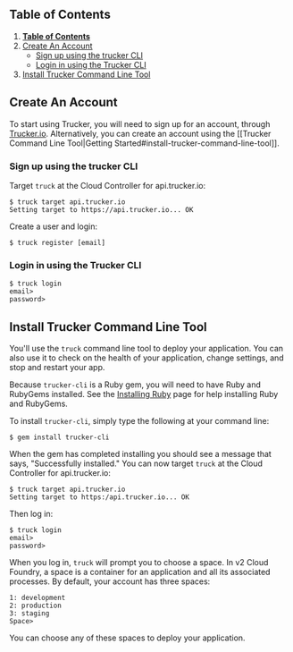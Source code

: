 **Table of Contents**
---
1. [**Table of Contents**](#table-of-contents)
1. [Create An Account](#create-an-account)
	- [Sign up using the trucker CLI](#sign-up-using-the-trucker-cli)
	- [Login in using the Trucker CLI](#login-in-using-the-trucker-cli)
1. [Install Trucker Command Line Tool](#install-trucker-command-line-tool)

## Create An Account
To start using Trucker, you will need to sign up for an account, through [Trucker.io](https://trucker.io). Alternatively, you can create an account using the [[Trucker Command Line Tool|Getting Started#install-trucker-command-line-tool]].

### Sign up using the trucker CLI
Target `truck` at the Cloud Controller for api.trucker.io:

```
$ truck target api.trucker.io
Setting target to https://api.trucker.io... OK
```

Create a user and login:
```
$ truck register [email]
```

### Login in using the Trucker CLI
```
$ truck login
email>
password>
```

## Install Trucker Command Line Tool
You'll use the `truck` command line tool to deploy your application. You can also use it to check on the health of your application, change settings, and stop and restart your app.

Because `trucker-cli` is a Ruby gem, you will need to have Ruby and RubyGems installed. See the [Installing Ruby](installing-ruby) page for help installing Ruby and RubyGems.

To install `trucker-cli`, simply type the following at your command line:
```
$ gem install trucker-cli
```

When the gem has completed installing you should see a message that says, "Successfully installed." You can now target `truck` at the Cloud Controller for api.trucker.io:

```
$ truck target api.trucker.io
Setting target to https:/api.trucker.io... OK
```

Then log in:
```
$ truck login
email>
password>
```

When you log in, `truck` will prompt you to choose a space. In v2 Cloud Foundry, a space is a container for an application and all its associated processes. By default, your account has three spaces:
```
1: development
2: production
3: staging
Space>
```
You can choose any of these spaces to deploy your application.
